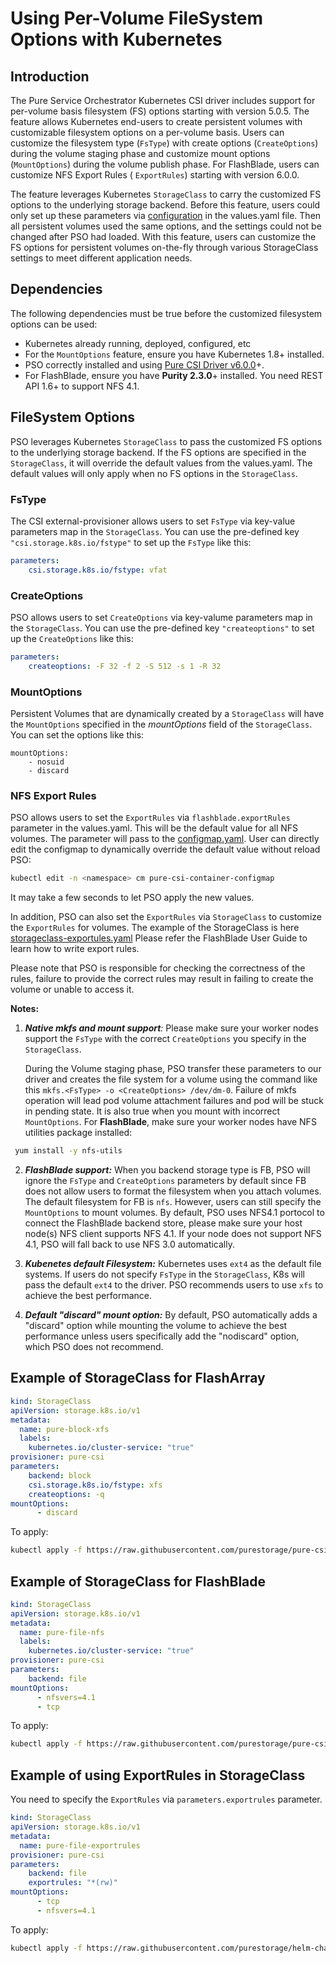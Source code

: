 
# Using Per-Volume FileSystem Options with Kubernetes

## Introduction

The Pure Service Orchestrator Kubernetes CSI driver includes support for per-volume basis filesystem (FS) options starting with version 5.0.5.
The feature allows Kubernetes end-users to create persistent volumes with customizable filesystem options on a per-volume basis.
Users can customize the filesystem type (`FsType`) with create options (`CreateOptions`) during the volume staging phase and customize mount options (`MountOptions`) during the volume publish phase.
For FlashBlade, users can customize NFS Export Rules ( `ExportRules`) starting with version 6.0.0.

The feature leverages Kubernetes `StorageClass` to carry the customized FS options to the underlying storage backend. 
Before this feature, users could only set up these parameters via [configuration](../README.md) in the values.yaml file. Then all persistent volumes used the same options, and the settings could not be changed after PSO had loaded.
With this feature, users can customize the FS options for persistent volumes on-the-fly through various StorageClass settings to meet different application needs.


## Dependencies

The following dependencies must be true before the customized filesystem options can be used:

* Kubernetes already running, deployed, configured, etc
* For the `MountOptions` feature, ensure you have Kubernetes 1.8+ installed.
* PSO correctly installed and using [Pure CSI Driver v6.0.0](https://github.com/purestorage/pure-csi/releases/tag/6.0.0)+.
* For FlashBlade, ensure you have **Purity 2.3.0**+ installed. You need REST API 1.6+ to support NFS 4.1.

##  FileSystem Options
PSO leverages Kubernetes `StorageClass` to pass the customized FS options to the underlying storage backend. If the FS options are specified in the `StorageClass`, it will override the default values from the values.yaml.
The default values will only apply when no FS options in the `StorageClass`.
### FsType
The CSI external-provisioner allows users to set `FsType` via key-value parameters map in the `StorageClass`. You can use the pre-defined key `"csi.storage.k8s.io/fstype"` to set up the `FsType` like this:

```yaml
parameters:
    csi.storage.k8s.io/fstype: vfat
```

### CreateOptions
PSO allows users to set `CreateOptions` via key-valume parameters map in the `StorageClass`.  You can use the pre-defined key `"createoptions"` to set up the `CreateOptions` like this:

```yaml
parameters:
    createoptions: -F 32 -f 2 -S 512 -s 1 -R 32
```

### MountOptions
Persistent Volumes that are dynamically created by a `StorageClass` will have the `MountOptions` specified in the _mountOptions_ field of the `StorageClass`. You can set the options like this: 
```
mountOptions:
    - nosuid
    - discard
```
### NFS Export Rules
PSO allows users to set the `ExportRules` via `flashblade.exportRules` parameter in the values.yaml. This will be the default value for all NFS volumes. The parameter will pass to the [configmap.yaml](../pureStorageDriver/templates/plugin/configmap.yaml).
User can directly edit the configmap to dynamically override the default value without reload PSO:
```bash
kubectl edit -n <namespace> cm pure-csi-container-configmap
```
It may take a few seconds to let PSO apply the new values.

In addition, PSO can also set the `ExportRules` via `StorageClass` to customize the `ExportRules` for volumes. The example of the StorageClass is here [storageclass-exportules.yaml](./examples/nfs/storageclass-exportrules.yaml)
Please refer the FlashBlade User Guide to learn how to write export rules.

Please note that PSO is responsible for checking the correctness of the rules, failure to provide the correct rules may result in failing to create the volume or unable to access it. 

**Notes:**

1. _**Native mkfs and mount support**:_
Please make sure your worker nodes support the `FsType` with the correct `CreateOptions` you specify in the `StorageClass`.

   During the Volume staging phase, PSO transfer these parameters to our driver and creates the file system for a volume using the command like this `mkfs.<FsType> -o <CreateOptions> /dev/dm-0`. Failure of mkfs operation will lead pod volume attachment failures and pod will be stuck in pending state. It is also true when you mount with incorrect `MountOptions`.
For **FlashBlade**, make sure your worker nodes have NFS utilities package installed:
``` bash
 yum install -y nfs-utils
```

2. _**FlashBlade support:**_ When you backend storage type is FB, PSO will ignore the `FsType` and `CreateOptions` parameters by default since FB does not allow users to format the filesystem when you attach volumes. The default filesystem for FB is `nfs`. However, users can still specify the `MountOptions` to mount volumes.
By default, PSO uses NFS4.1 portocol to connect the FlashBlade backend store, please make sure your host node(s) NFS client supports NFS 4.1. If your node does not support NFS 4.1, PSO will fall back to use NFS 3.0 automatically.

3. _**Kubenetes default Filesystem:**_ 
Kubernetes uses `ext4` as the default file systems. If users do not specify `FsType` in the `StorageClass`, K8s will pass the default `ext4` to the driver.
PSO recommends users to use `xfs` to achieve the best performance.

4. _**Default "discard" mount option:**_ By default, PSO automatically adds a "discard" option while mounting the volume to achieve the best performance unless users specifically add the "nodiscard" option, which PSO does not recommend.

## Example of StorageClass for FlashArray

```yaml
kind: StorageClass
apiVersion: storage.k8s.io/v1
metadata:
  name: pure-block-xfs
  labels:
    kubernetes.io/cluster-service: "true"
provisioner: pure-csi 
parameters:
    backend: block
    csi.storage.k8s.io/fstype: xfs
    createoptions: -q
mountOptions:
      - discard
```
To apply:
```bash
kubectl apply -f https://raw.githubusercontent.com/purestorage/pure-csi-driver/master/docs/examples/fsoptions/pure-block-xfs.yaml
```
## Example of StorageClass for FlashBlade

```yaml
kind: StorageClass
apiVersion: storage.k8s.io/v1
metadata:
  name: pure-file-nfs
  labels:
    kubernetes.io/cluster-service: "true"
provisioner: pure-csi 
parameters:
    backend: file
mountOptions:
      - nfsvers=4.1
      - tcp
```
To apply:
```bash
kubectl apply -f https://raw.githubusercontent.com/purestorage/pure-csi-driver/master/docs/examples/fsoptions/pure-file-nfs.yaml
```

## Example of using ExportRules in StorageClass
You need to specify the `ExportRules` via `parameters.exportrules` parameter.
```yaml
kind: StorageClass
apiVersion: storage.k8s.io/v1
metadata:
  name: pure-file-exportrules
provisioner: pure-csi
parameters:
    backend: file
    exportrules: "*(rw)"
mountOptions:
      - tcp
      - nfsvers=4.1

```
To apply:
```bash
kubectl apply -f https://raw.githubusercontent.com/purestorage/helm-charts/master/docs/examples/nfs/storageclass-exportrules.yaml
```